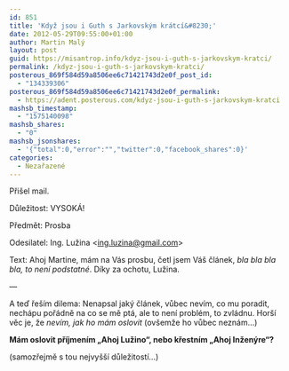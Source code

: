 ```yaml
---
id: 851
title: 'Když jsou i Guth s Jarkovským krátcí&#8230;'
date: 2012-05-29T09:55:00+01:00
author: Martin Malý
layout: post
guid: https://misantrop.info/kdyz-jsou-i-guth-s-jarkovskym-kratci/
permalink: /kdyz-jsou-i-guth-s-jarkovskym-kratci/
posterous_869f584d59a8506ee6c71421743d2e0f_post_id:
  - "134339306"
posterous_869f584d59a8506ee6c71421743d2e0f_permalink:
  - https://adent.posterous.com/kdyz-jsou-i-guth-s-jarkovskym-kratci
mashsb_timestamp:
  - "1575140098"
mashsb_shares:
  - "0"
mashsb_jsonshares:
  - '{"total":0,"error":"","twitter":0,"facebook_shares":0}'
categories:
  - Nezařazené
---
```

Při&scaron;el mail.

Důležitost: VYSOK&Aacute;!

Předmět: Prosba

Odesilatel: Ing. Lužina <<ing.luzina@gmail.com>>

Text: Ahoj Martine, m&aacute;m na V&aacute;s prosbu, četl jsem V&aacute;&scaron; čl&aacute;nek, _bla bla bla bla, to nen&iacute; podstatn&eacute;_. D&iacute;ky za ochotu, Lužina.

&#8212;

A teď ře&scaron;&iacute;m dilema: Nenapsal jak&yacute; čl&aacute;nek, vůbec nev&iacute;m, co mu poradit, nech&aacute;pu poř&aacute;dně na co se mě pt&aacute;, ale to nen&iacute; probl&eacute;m, to zvl&aacute;dnu. Hor&scaron;&iacute; věc je, že _nev&iacute;m, jak ho m&aacute;m oslovit_ (ov&scaron;emže ho vůbec nezn&aacute;m&#8230;)

**M&aacute;m oslovit př&iacute;jmen&iacute;m &#8222;Ahoj Lužino&#8220;, nebo křestn&iacute;m &#8222;Ahoj Inžen&yacute;re&#8220;?**

(samozřejmě s tou nejvy&scaron;&scaron;&iacute; důležitost&iacute;&#8230;)